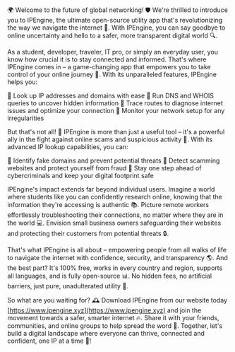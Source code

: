 🌍 Welcome to the future of global networking! 🛡️ We're thrilled to introduce you to IPEngine, the ultimate open-source utility app that's revolutionizing the way we navigate the internet 📡. With IPEngine, you can say goodbye to online uncertainty and hello to a safer, more transparent digital world 🔍.

As a student, developer, traveler, IT pro, or simply an everyday user, you know how crucial it is to stay connected and informed. That's where IPEngine comes in – a game-changing app that empowers you to take control of your online journey 🚀. With its unparalleled features, IPEngine helps you:

🔹 Look up IP addresses and domains with ease
🔹 Run DNS and WHOIS queries to uncover hidden information
🔹 Trace routes to diagnose internet issues and optimize your connection
🔹 Monitor your network setup for any irregularities

But that's not all! 🤩 IPEngine is more than just a useful tool – it's a powerful ally in the fight against online scams and suspicious activity 🔴. With its advanced IP lookup capabilities, you can:

🔹 Identify fake domains and prevent potential threats
🔹 Detect scamming websites and protect yourself from fraud
🔹 Stay one step ahead of cybercriminals and keep your digital footprint safe

IPEngine's impact extends far beyond individual users. Imagine a world where students like you can confidently research online, knowing that the information they're accessing is authentic 📚. Picture remote workers effortlessly troubleshooting their connections, no matter where they are in the world 💻. Envision small business owners safeguarding their websites and protecting their customers from potential threats 🔒.

That's what IPEngine is all about – empowering people from all walks of life to navigate the internet with confidence, security, and transparency 🌎. And the best part? It's 100% free, works in every country and region, supports all languages, and is fully open-source 📊. No hidden fees, no artificial barriers, just pure, unadulterated utility 🙌.

So what are you waiting for? 🕰️ Download IPEngine from our website today [https://www.ipengine.xyz](https://www.ipengine.xyz) and join the movement towards a safer, smarter internet 🔥. Share it with your friends, communities, and online groups to help spread the word 📢. Together, let's build a digital landscape where everyone can thrive, connected and confident, one IP at a time 💪!